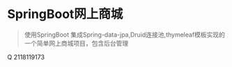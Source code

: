 # SpringBoot网上商城
> 使用SpringBoot 集成Spring-data-jpa,Druid连接池,thymeleaf模板实现的一个简单网上商城项目，包含后台管理

Q 2118119173